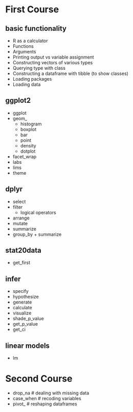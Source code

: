# First Course

## basic functionality
- R as a calculator
- Functions
- Arguments
- Printing output vs variable assignment
- Constructing vectors of various types
- Querying type with class
- Constructing a dataframe with tibble (to show classes)
- Loading packages
- Loading data



## ggplot2
- ggplot
- geom_
    - histogram
    - boxplot
    - bar
    - point
    - density
    - dotplot
- facet_wrap
- labs
- lims
- theme

## dplyr
- select
- filter
    - logical operators
- arrange
- mutate
- summarize
- group_by + summarize

## stat20data
- get_first

## infer
- specify
- hypothesize
- generate
- calculate
- visualize
- shade_p_value
- get_p_value
- get_ci

## linear models
- lm



# Second Course
- drop_na    # dealing with missing data
- case_when  # recoding variables
- pivot_     # reshaping dataframes

